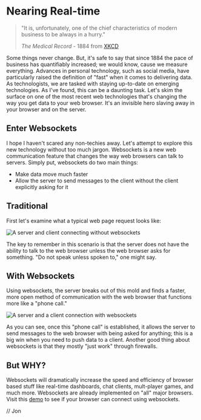 # Nearing Real-time

> "It is, unfortunately, one of the chief characteristics of modern business to be always in a hurry." 
> 
> _The Medical Record_ - 1884 from [XKCD](http://xkcd.com/1227/)

Some things never change. But, it's safe to say that since 1884 the pace of business has quantifiably increased; we would know, cause we measure everything. Advances in personal technology, such as social media, have particularly raised the definition of "fast" when it comes to delivering data. As technologists, we are tasked with staying up-to-date on emerging technologies. As I've found, this can be a daunting task. Let's skim the surface on one of the most recent web technologies that's changing the way you get data to your web browser. It's an invisible hero slaving away in your browser and on the server.

## Enter Websockets

I hope I haven't scared any non-techies away. Let's attempt to explore this new technology without too much jargon. Websockets is a new web communication feature that changes the way web browsers can talk to servers. Simply put, websockets do two main things:

- Make data move much faster
- Allow the server to send messages to the client without the client explicitly asking for it

## Traditional

First let's examine what a typical web page request looks like:

![A server and client connecting without websockets](http://jondelamotte.com/img/oldschool.gif)

The key to remember in this scenario is that the server does not have the ability to talk to the web browser unless the web browser asks for something. "Do not speak unless spoken to," one might say.

## With Websockets

Using websockets, the server breaks out of this mold and finds a faster, more open method of communication with the web browser that functions more like a "phone call."

![A server and a client connection with websockets](http://jondelamotte.com/img/websockets.gif)

As you can see, once this "phone call" is established, it allows the server to send messages to the web browser with being asked for anything; this is a big win when you need to push data to a client. Another good thing about websockets is that they mostly "just work" through firewalls.

## But WHY?

Websockets will dramatically increase the speed and efficiency of browser based stuff like real-time dashboards, chat clients, mult-player games, and much more. Websockets are already implemented on "all" major browsers. Visit this [demo](http://html5demos.com/web-socket) to see if your browser can connect using websockets. 

// Jon